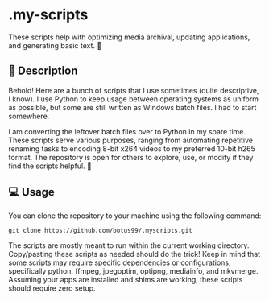 # .my-scripts
These scripts help with optimizing media archival, updating applications, and generating basic text.  👀

## 📖 Description
Behold! Here are a bunch of scripts that I use sometimes (quite descriptive, I know). I use Python to keep usage between operating systems as uniform as possible, but some are still written as Windows batch files. I had to start somewhere.

I am converting the leftover batch files over to Python in my spare time. These scripts serve various purposes, ranging from automating repetitive renaming tasks to encoding 8-bit x264 videos to my preferred 10-bit h265 format. The repository is open for others to explore, use, or modify if they find the scripts helpful. 🌟

## 💻 Usage
You can clone the repository to your machine using the following command:
```
git clone https://github.com/botus99/.myscripts.git
```
The scripts are mostly meant to run within the current working directory. Copy/pasting these scripts as needed should do the trick! 
Keep in mind that some scripts may require specific dependencies or configurations, specifically python, ffmpeg, jpegoptim, optipng, mediainfo, and mkvmerge. Assuming your apps are installed and shims are working, these scripts should require zero setup.
